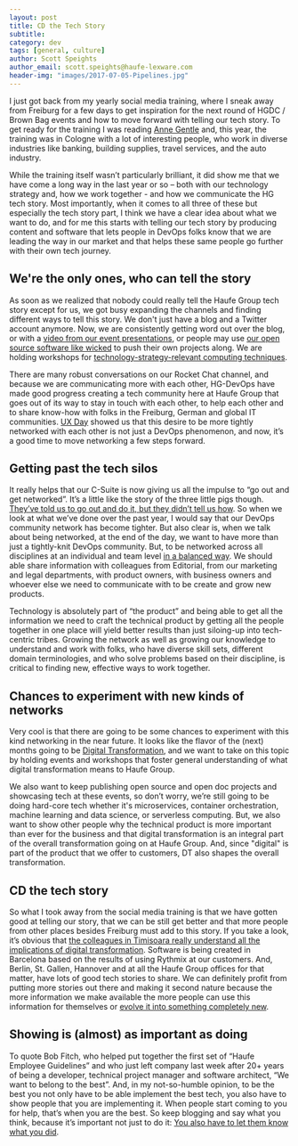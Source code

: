 ```yaml
---
layout: post
title: CD the Tech Story
subtitle: 
category: dev
tags: [general, culture]
author: Scott Speights
author_email: scott.speights@haufe-lexware.com 
header-img: "images/2017-07-05-Pipelines.jpg"
---
```


I just got back from my yearly social media training, where I sneak away from Freiburg for a few days to get inspiration for the next round of HGDC / Brown Bag events and how to move forward with telling our tech story. To get ready for the training I was reading [Anne Gentle](https://www.amazon.com/Conversation-Community-Social-Web-Documentation/dp/1937434109) and, this year, the training was in Cologne with a lot of interesting people, who work in diverse industries like banking, building supplies, travel services, and the auto industry.  

While the training itself wasn’t particularly brilliant, it did show me that we have come a long way in the last year or so – both with our technology strategy and, how we work together - and how we communicate the HG tech story. Most importantly, when it comes to all three of these but especially the tech story part, I think we have a clear idea about what we want to do, and for me this starts with telling our tech story by producing content and software that lets people in DevOps folks know that we are leading the way in our market and that helps these same people go further with their own tech journey.

## We're the only ones, who can tell the story
As soon as we realized that nobody could really tell the Haufe Group tech story except for us, we got busy expanding the channels and finding different ways to tell this story. We don't just have a blog and a Twitter account anymore. Now, we are consistently getting word out over the blog, or with a [video from our event presentations](https://www.youtube.com/channel/UCLyuIumQe2DjYIuwnvCo4uA), or people may use [our open source software like wicked](https://github.com/Haufe-Lexware) to push their own projects along. We are holding workshops for [technology-strategy-relevant computing techniques](https://github.com/DonMartin76/k8s-workshop "Like container orchestration"). 

There are many robust conversations on our Rocket Chat channel, and because we are communicating more with each other, HG-DevOps have made good progress creating a tech community here at Haufe Group that goes out of its way to stay in touch with each other, to help each other and to share know-how with folks in the Freiburg, German and global IT communities. [UX Day](http://work.haufegroup.io/we-are-ux-and-live/ "Yes, we have full-service design office!") showed us that this desire to be more tightly networked with each other is not just a DevOps phenomenon, and now, it’s a good time to move networking a few steps forward.

## Getting past the tech silos
It really helps that our C-Suite is now giving us all the impulse to “go out and get networked”. It’s a little like the story of the three little pigs though. [They’ve told us to go out and do it, but they didn’t tell us how](https://en.wikipedia.org/wiki/The_Three_Little_Pigs#Traditional_versions "Make your own fortune."). So when we look at what we’ve done over the past year, I would say that our DevOps community network has become tighter. But also clear is, when we talk about being networked, at the end of the day, we want to have more than just a tightly-knit DevOps community. But, to be networked across all disciplines at an individual and team level [in a balanced way](https://hbr.org/2017/02/how-spotify-balances-employee-autonomy-and-accountability "How Spotify balances autonomy and structure"). We should able share information with colleagues from Editorial, from our marketing and legal departments, with product owners, with business owners and whoever else we need to communicate with to be create and grow new products.

Technology is absolutely part of “the product” and being able to get all the information we need to craft the technical product by getting all the people together in one place will yield better results than just siloing-up into tech-centric tribes. Growing the network as well as growing our knowledge to understand and work with folks, who have diverse skill sets, different domain terminologies, and who solve problems based on their discipline, is critical to finding new, effective ways to work together.

## Chances to experiment with new kinds of networks
Very cool is that there are going to be some chances to experiment with this kind networking in the near future. It looks like the flavor of the (next) months going to be [Digital Transformation](https://youtu.be/ystdF6jN7hc "DT - a definition"), and we want to take on this topic by holding events and workshops that foster general understanding of what digital transformation means to Haufe Group. 

We also want to keep publishing open source and open doc projects and showcasing tech at these events, so don’t worry, we’re still going to be doing hard-core tech whether it's microservices, container orchestration, machine learning and data science, or serverless computing. But, we also want to show other people why the technical product is more important than ever for the business and that digital transformation is an integral part of the overall transformation going on at Haufe Group. And, since "digital" is part of the product that we offer to customers, DT also shapes the overall transformation. 

## CD the tech story
So what I took away from the social media training is that we have gotten good at telling our story, that we can be still get better and that more people from other places besides Freiburg must add to this story. If you take a look, it’s obvious that [the colleagues in Timisoara really understand all the implications of digital transformation](https://youtu.be/rvUdHwlFhKA "Containerizing our Service Platform! Transforming how we work in teams!!"). Software is being created in Barcelona based on the results of using Rythmix at our customers. And, Berlin, St. Gallen, Hannover and at all the Haufe Group offices for that matter, have lots of good tech stories to share. We can definitely profit from putting more stories out there and making it second nature because the more information we make available the more people can use this information for themselves or [evolve it into something completely new](https://books.google.ch/books?id=RiDNndpF-YIC&pg=PA95&dq=earful+of+jaw&source=gbs_toc_r&cad=3 "").

## Showing is (almost) as important as doing
To quote Bob Fitch, who helped put together the first set of “Haufe Employee Guidelines” and who just left company last week after 20+ years of being a developer, technical project manager and software architect, “We want to belong to the best”. And, in my not-so-humble opinion, to be the best you not only have to be able implement the best tech, you also have to show people that you are implementing it. When people start coming to you for help, that’s when you are the best. So keep blogging and say what you think, because it’s important not just to do it: [You also have to let them know what you did](https://en.wikipedia.org/wiki/If_a_tree_falls_in_a_forest "If a tree falls in the woods...").

